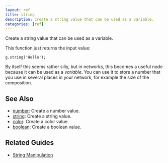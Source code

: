 ```yaml
---
layout: ref
title: string
description: Create a string value that can be used as a variable.
categories: [ref]
---
```

Create a string value that can be used as a variable.

This function just returns the input value:

    g.string('Hello');

By itself this seems rather silly, but in networks, this becomes a useful node because it can be used as a *variable*. You can use it to store a number that you use in several places in your network, for example the size of the composition.

## See Also
- [number](number.html): Create a number value.
- [string](string.html): Create a string value.
- [color](color.html): Create a color value.
- [boolean](boolean.html): Create a boolean value.

## Related Guides
- [String Manipulation](../guide/string.html)
